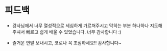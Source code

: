 # 피드백

- 강사님께서 너무 열성적으로 세심하게 가르쳐주시고 막히는 부분 하나하나 지도해주셔서 빠르고 쉽게 배울 수 있었습니다. 너무 감사합니다 :)

- 즐거운 연말 보내시고, 코로나 꼭 조심하세요!! 감사합니다~